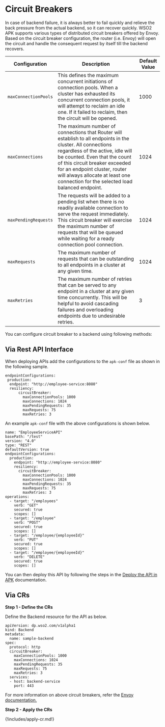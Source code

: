 # Circuit Breakers

In case of backend failure, it is always better to fail quickly and relieve the back pressure from the actual backend, so it can recover quickly. WSO2 APK supports various types of distributed circuit breakers offered by Envoy. Based on the circuit breaker configuration, the router (i.e. Envoy) will open the circuit and handle the consequent request by itself till the backend recovers.

<table>
    <thead>
      <tr>
        <th>Configuration</th>
        <th>Description</th>
        <th>Default Value</th>
      </tr>
    </thead>
    <tbody>
      <tr>
        <td style="white-space: nowrap;"><code>maxConnectionPools</code></td>
        <td>This defines the maximum concurrent initiations of connection pools. When a cluster has exhausted its concurrent connection pools, it will attempt to reclaim an idle one. If it failed to reclaim, then the circuit will be opened.</td>
        <td>1000</td>
      </tr>
      <tr>
        <td style="white-space: nowrap;"><code>maxConnections</code></td>
        <td>The maximum number of connections that Router will establish to all endpoints in the cluster. All connections regardless of the active, idle will be counted. Even that the count of this circuit breaker exceeded for an endpoint cluster, router will always allocate at least one connection for the selected load balanced endpoint.</td>
        <td>1024</td>
      </tr>
      <tr>
        <td style="white-space: nowrap;"><code>maxPendingRequests</code></td>
        <td>The requests will be added to a pending list when there is no readily available connection to serve the request immediately. This circuit breaker will exercise the maximum number of requests that will be queued while waiting for a ready connection pool connection.</td>
        <td>1024</td>
      </tr>
      <tr>
        <td style="white-space: nowrap;"><code>maxRequests</code></td>
        <td>The maximum number of requests that can be outstanding to all endpoints in a cluster at any given time.</td>
        <td>1024</td>
      </tr>
      <tr>
        <td style="white-space: nowrap;"><code>maxRetries</code></td>
        <td>The maximum number of retries that can be served to any endpoint in a cluster at any given time concurrently. This will be helpful to avoid cascading failures and overloading endpoints due to undesirable retries.</td>
        <td>3</td>
      </tr>
    </tbody>
</table>

You can configure circuit breaker to a backend using following methods:

## Via Rest API Interface

When deploying APIs add the configurations to the `apk-conf` file as shown in the following sample.

```
endpointConfigurations:
 production:
  endpoint: "http://employee-service:8080"
  resiliency:
      circuitBreaker:
        maxConnectionPools: 1000
        maxConnections: 1024
        maxPendingRequests: 35
        maxRequests: 75
        maxRetries: 3
```
An example `apk-conf` file with the above configurations is shown below.

```
name: "EmployeeServiceAPI"
basePath: "/test"
version: "4.0"
type: "REST"
defaultVersion: true
endpointConfigurations:
  production:
    endpoint: "http://employee-service:8080"
    resiliency:
      circuitBreaker:
        maxConnectionPools: 1000
        maxConnections: 1024
        maxPendingRequests: 35
        maxRequests: 75
        maxRetries: 3
operations:
  - target: "/employees"
    verb: "GET"
    secured: true
    scopes: []
  - target: "/employee"
    verb: "POST"
    secured: true
    scopes: []
  - target: "/employee/{employeeId}"
    verb: "PUT"
    secured: true
    scopes: []
  - target: "/employee/{employeeId}"
    verb: "DELETE"
    secured: true
    scopes: []
```

You can then deploy this API by following the steps in the [Deploy the API in APK](../../get-started/quick-start-guide.md#deploy-the-api-in-apk) documentation.

## Via CRs

**Step 1 - Define the CRs**

Define the Backend resource for the API as below.
```
apiVersion: dp.wso2.com/v1alpha1
kind: Backend
metadata:
  name: sample-backend
spec:
  protocol: http
  circuitBreaker:
    maxConnectionPools: 1000
    maxConnections: 1024
    maxPendingRequests: 35
    maxRequests: 75
    maxRetries: 3
  services:
  - host: backend-service
    port: 443
```

For more information on above circuit breakers, refer the [Envoy documentation.](https://www.envoyproxy.io/docs/envoy/v1.24.1/intro/arch_overview/upstream/circuit_breaking)

**Step 2 - Apply the CRs**

{!includes/apply-cr.md!}
